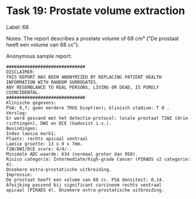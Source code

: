 # Task 19: Prostate volume extraction
Label: 68

Notes: The report describes a prostate volume of 68 cm³ ("De prostaat heeft een volume van 68 cc").

Anonymous sample report:
```
##############################
DISCLAIMER: 
THIS REPORT HAS BEEN ANONYMIZED BY REPLACING PATIENT HEALTH INFORMATION WITH RANDOM SURROGATES.
ANY RESEMBLANCE TO REAL PERSONS, LIVING OR DEAD, IS PURELY COINCIDENTAL.
##############################
Klinische gegevens:
PSA: 9,7; geen eerdere TRUS biopt(en); klinisch stadium: T 0 .
Verslag:
Er werd gescand met het detectie-protocol: locale prostaat T2WI (drie
richtingen), DWI en DCE (Gadovist i.v.).
Bevindingen:
Index laesie mark1:
Plaats: rechts apicaal ventraal
Laesie grootte: 13 x 9 x 7mm.
T2W/DWI/DCE score: 4/4/-.
Minimale ADC waarde: 634 (normaal groter dan 950).
Risico categorie: Intermediate/high-grade Cancer (PIRADS v2 categorie: 4).
Onzekere extra-prostatische uitbreiding.
Impressie:
De prostaat heeft een volume van 68 cc. PSA densiteit: 0,14.
Afwijking passend bij significant carcinoom rechts ventraal
apicaal (PIRADS 4). Onzekere extra-prostatische uitbreiding.
```

